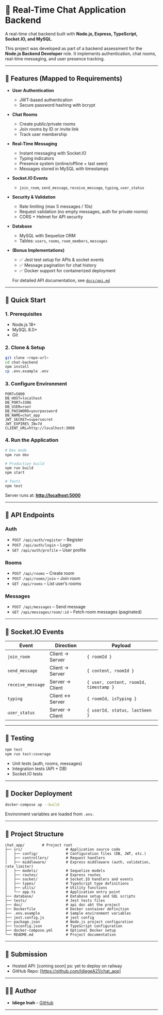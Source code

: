 # 💬 Real-Time Chat Application Backend

A real-time chat backend built with **Node.js, Express, TypeScript, Socket.IO, and MySQL**.

This project was developed as part of a backend assessment for the **Node.js Backend Developer** role. It implements authentication, chat rooms, real-time messaging, and user presence tracking.

---

## 🌟 Features (Mapped to Requirements)

* **User Authentication**

  * JWT-based authentication
  * Secure password hashing with bcrypt

* **Chat Rooms**

  * Create public/private rooms
  * Join rooms by ID or invite link
  * Track user membership

* **Real-Time Messaging**

  * Instant messaging with Socket.IO
  * Typing indicators
  * Presence system (online/offline + last seen)
  * Messages stored in MySQL with timestamps

* **Socket.IO Events**

  * `join_room`, `send_message`, `receive_message`, `typing`, `user_status`

* **Security & Validation**

  * Rate limiting (max 5 messages / 10s)
  * Request validation (no empty messages, auth for private rooms)
  * CORS + Helmet for API security

* **Database**

  * MySQL with Sequelize ORM
  * Tables: `users`, `rooms`, `room_members`, `messages`

* **(Bonus Implementations)**

  * ✅ Jest test setup for APIs & socket events
  * ✅ Message pagination for chat history
  * ✅ Docker support for containerized deployment

  
  For detailed API documentation, see [`docs/api.md`](docs/api.md)

---

## 🚀 Quick Start

### 1. Prerequisites

* Node.js 18+
* MySQL 8.0+
* Git

### 2. Clone & Setup

```bash
git clone <repo-url>
cd chat-backend
npm install
cp .env.example .env
```

### 3. Configure Environment

```env
PORT=5000
DB_HOST=localhost
DB_PORT=3306
DB_USER=root
DB_PASSWORD=yourpassword
DB_NAME=chat_app
JWT_SECRET=supersecret
JWT_EXPIRES_IN=7d
CLIENT_URL=http://localhost:3000
```

### 4. Run the Application

```bash
# Dev mode
npm run dev

# Production build
npm run build
npm start

# Tests
npm test
```

Server runs at: **[http://localhost:5000](http://localhost:5000)**

---

## 📡 API Endpoints

### Auth

* `POST /api/auth/register` – Register
* `POST /api/auth/login` – Login
* `GET /api/auth/profile` – User profile

### Rooms

* `POST /api/rooms` – Create room
* `POST /api/rooms/join` – Join room
* `GET /api/rooms` – List user’s rooms

### Messages

* `POST /api/messages` – Send message
* `GET /api/messages/room/:id` – Fetch room messages (paginated)

---

## 🔌 Socket.IO Events

| Event             | Direction       | Payload                                |
| ----------------- | --------------- | -------------------------------------- |
| `join_room`       | Client → Server | `{ roomId }`                           |
| `send_message`    | Client → Server | `{ content, roomId }`                  |
| `receive_message` | Server → Client | `{ user, content, roomId, timestamp }` |
| `typing`          | Client ↔ Server | `{ roomId, isTyping }`                 |
| `user_status`     | Server → Client | `{ userId, status, lastSeen }`         |

---

## 🧪 Testing

```bash
npm test
npm run test:coverage
```

* Unit tests (auth, rooms, messages)
* Integration tests (API + DB)
* Socket.IO tests

---

## 🐳 Docker Deployment

```bash
docker-compose up --build
```

Environment variables are loaded from `.env`.

---

## 📂 Project Structure
```
chat_app/        # Project root
├── src/                    # Application source code
│   ├── config/             # Configuration files (DB, JWT, etc.)
│   ├── controllers/        # Request handlers
│   ├── middleware/         # Express middleware (auth, validation, rate limiter)
│   ├── models/             # Sequelize models
│   ├── routes/             # Express routes
│   ├── socket/             # Socket.IO handlers and events
│   ├── types/              # TypeScript type definitions
│   ├── utils/              # Utility functions
│   └── app.ts              # Application entry point
├── database/               # Database setup and SQL scripts
├── tests/                  # Jest tests files
├── doc/                    # api doc abt the project
├── Dockerfile              # Docker container definition
├── .env.example            # Sample environment variables
├── jest.config.js          # jest config
├── package.json            # Node.js project configuration
├── tsconfig.json           # TypeScript configuration
├── docker-compose.yml      # Optional Docker setup
└── README.md               # Project documentation
```
---

## 📄 Submission

* Hosted API: \[coming soon] ps: yet to deploy on railway
* GitHub Repo: \[https://github.com/IdiegeA21/chat_app]

---

## 👨‍💻 Author

* **Idiege Inah** – [GitHub](https://github.com/IdiegeA21)

---

